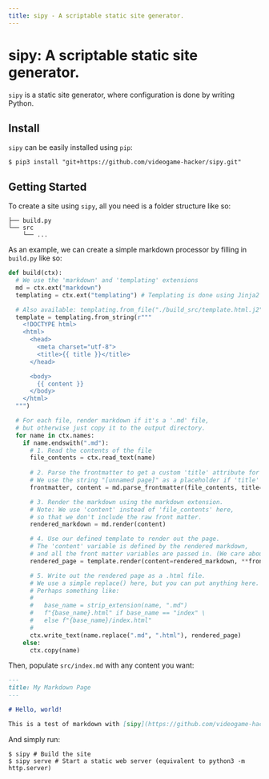 ```yaml
---
title: sipy - A scriptable static site generator.
---
```


# sipy: A scriptable static site generator.

`sipy` is a static site generator, where configuration is done by writing Python.

## Install

`sipy` can be easily installed using `pip`:

```shell
$ pip3 install "git+https://github.com/videogame-hacker/sipy.git"
```

## Getting Started

To create a site using `sipy`, all you need is a folder structure like so:

```
├── build.py
└── src
    └── ...
```

As an example, we can create a simple markdown processor by filling in `build.py` like so:

```python
def build(ctx):
  # We use the 'markdown' and 'templating' extensions
  md = ctx.ext("markdown")
  templating = ctx.ext("templating") # Templating is done using Jinja2

  # Also available: templating.from_file("./build_src/template.html.j2") relative to build.py
  template = templating.from_string(r"""
    <!DOCTYPE html>
    <html>
      <head>
        <meta charset="utf-8">
        <title>{{ title }}</title>
      </head>

      <body>
        {{ content }}
      </body>
    </html>
  """)

  # For each file, render markdown if it's a '.md' file,
  # but otherwise just copy it to the output directory.
  for name in ctx.names:
    if name.endswith(".md"):
      # 1. Read the contents of the file
      file_contents = ctx.read_text(name)
      
      # 2. Parse the frontmatter to get a custom 'title' attribute for the page.
      # We use the string "[unnamed page]" as a placeholder if 'title' is not defined
      frontmatter, content = md.parse_frontmatter(file_contents, title="[unnamed page]")

      # 3. Render the markdown using the markdown extension.
      # Note: We use 'content' instead of 'file_contents' here,
      # so that we don't include the raw front matter.
      rendered_markdown = md.render(content)

      # 4. Use our defined template to render out the page.
      # The 'content' variable is defined by the rendered markdown,
      # and all the front matter variables are passed in. (We care about 'title')
      rendered_page = template.render(content=rendered_markdown, **frontmatter)

      # 5. Write out the rendered page as a .html file.
      # We use a simple replace() here, but you can put anything here.
      # Perhaps something like:
      # 
      #   base_name = strip_extension(name, ".md")
      #   f"{base_name}.html" if base_name == "index" \
      #   else f"{base_name}/index.html"
      # 
      ctx.write_text(name.replace(".md", ".html"), rendered_page)
    else:
      ctx.copy(name)
```

Then, populate `src/index.md` with any content you want:

```md
---
title: My Markdown Page
---

# Hello, world!

This is a test of markdown with [sipy](https://github.com/videogame-hacker/sipy).
```

And simply run:

```shell
$ sipy # Build the site
$ sipy serve # Start a static web server (equivalent to python3 -m http.server)
```
